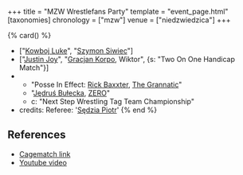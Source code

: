 +++
title = "MZW Wrestlefans Party"
template = "event_page.html"
[taxonomies]
chronology = ["mzw"]
venue = ["niedzwiedzica"]
+++

{% card() %}
- ["[Kowboj Luke](@/w/red-thunder.md)", "[Szymon Siwiec](@/w/szymon-siwiec.md)"]
- ["[Justin Joy](@/w/justin-joy.md)", "[Gracjan Korpo](@/w/gracjan-korpo.md), Wiktor",
  {s: "Two On One Handicap Match"}]
- - "Posse In Effect: [Rick Baxxter](@/w/rick-baxxter.md), [The Grannatic](@/w/the-grannatic.md)"
  - "[Jędruś Bułecka](@/w/jedrus-bulecka.md), [ZERO](@/w/franz-engel.md)"
  - c: "Next Step Wrestling Tag Team Championship"
- credits:
    Referee: '[Sędzia Piotr](@/w/mr-b.md)'
{% end %}

## References

* [Cagematch link](https://www.cagematch.net/?id=1&nr=322458)
* [Youtube video](https://www.youtube.com/watch?v=kvemG5gWOUo)
